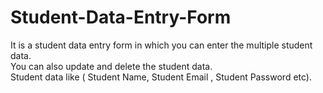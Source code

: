 # Student-Data-Entry-Form
  It is a student data entry form in which you can enter the multiple student data. <br>
  You can also update and delete the student data. <br>
  Student data like ( Student Name, Student Email , Student Password etc).
